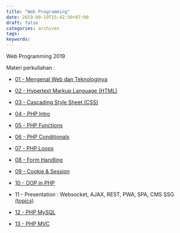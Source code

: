 ```yaml
---
title: "Web Programming"
date: 2019-09-19T15:42:50+07:00
draft: false
categories: archives
tags:
keywords:
---
```



Web Programming 2019
<!--more-->
Materi perkuliahan :

- [01 - Mengenal Web dan Teknologinya](../../files/webpro/2019/01-intro.pdf)

- [02 - Hypertext Markup Language (HTML)](../../files/webpro/2019/02-html.pdf)

- [03 - Cascading Style Sheet (CSS)](../../files/webpro/2019/03-css.pdf)

- [04 - PHP Intro](../../files/webpro/2019/04-php.pdf)

- [05 - PHP Functions](../../files/webpro/2019/05-php-functions.pdf)

- [06 - PHP Conditionals](../../files/webpro/2019/06-php-conditionals.pdf)

- [07 - PHP Loops](../../files/webpro/2019/07-php-loops.pdf)

- [08 - Form Handling](../../files/webpro/2019/08-form-handling.pdf)

- [09 - Cookie & Session](../../files/webpro/2019/09-cookie-session.pdf)

- [10 - OOP in PHP](../../files/webpro/2019/10-php-oop.pdf)

- 11 - Presentation : Websocket, AJAX, REST, PWA, SPA, CMS SSG [(topics)](../../files/webpro/2019/11-presentation-topics.txt)

- [12 - PHP MySQL](../../files/webpro/2019/12-php-mysql-tugas.pdf)

- [13 - PHP MVC](../../files/webpro/2019/13-mvc.pdf)